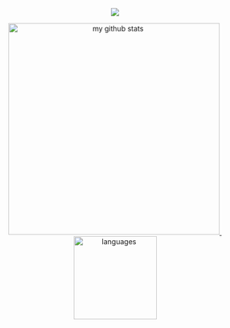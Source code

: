 
<!-- thropy -->
<a href="https://simphiwehlabisa.github.io">
    <p align="center">
        <img src="https://github-profile-trophy.vercel.app/?username=simphiwehlabisa&column=7&theme=onedark"/>
    </p>
</a>

<!-- status codes -->
<a align="center" href="https://simphiwehlabisa.github.io">
    <p align="center">
    <img src="https://github-readme-stats.vercel.app/api?username=simphiwehlabisa&show_icons=true&theme=tokyonight" alt="my github stats" width="420"/>&nbsp;<img src="https://github-readme-stats.vercel.app/api/top-langs/?username=simphiwehlabisa&layout=compact&theme=tokyonight" alt="languages" height="165">
    </p>
</a>
